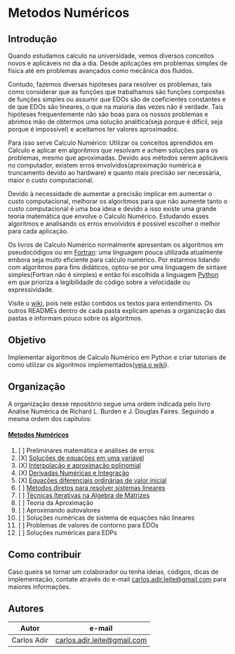 # Metodos Numéricos

## Introdução

Quando estudamos calculo na universidade, vemos diversos conceitos novos e aplicáveis no dia a dia. Desde aplicações em problemas simples de física até em problemas avançados como mecânica dos fluidos.

Contudo, fazemos diversas hipóteses para resolver os problemas, tais como considerar que as funções que trabalhamos são funções compostas de funções simples ou assumir que EDOs são de coeficientes constantes e de que EDOs são lineares, o que na maioria das vezes não é verdade. Tais hipóteses frequentemente não são boas para os nossos problemas e abrimos mão de obtermos uma solução analítica(seja porque é dificil, seja porque é impossível) e aceitamos ter valores aproximados.

Para isso serve Calculo Numérico: Utilizar os conceitos aprendidos em Calculo e aplicar em algoritmos que resolvam e achem soluções para os problemas, mesmo que aproximadas. Devido aos métodos serem aplicáveis no computador, existem erros envolvidos(aproximação numérica e truncamento devido ao hardware) e quanto mais precisão ser necessária, maior o custo computacional.

Devido à necessidade de aumentar a precisão implicar em aumentar o custo computacional, melhorar os algoritmos para que não aumente tanto o custo computacional é uma boa ideia e devido a isso existe uma grande teoria matemática que envolve o Calculo Numérico. Estudando esses algoritmos e analisando os erros envolvidos é possível escolher o melhor para cada aplicação.

Os livros de Calculo Numérico normalmente apresentam os algoritmos em pseudocódigos ou em [Fortran](https://pt.wikipedia.org/wiki/Fortran): uma linguagem pouca utilizada atualmente embora seja muito eficiente para calculo numérico. Por estarmos lidando com algoritmos para fins didáticos, optou-se por uma linguagem de sintaxe simples(Fortran não é simples) e então foi escolhida a linguagem [Python](https://pt.wikipedia.org/wiki/Python) em que prioriza a legibilidade do código sobre a velocidade ou expressividade.

Visite o [wiki](https://github.com/CarlosAdir/Metodos-Numericos/wiki), pois nele estão contidos os textos para entendimento. Os outros READMEs dentro de cada pasta explicam apenas a organização das pastas e informam pouco sobre os algoritmos.

## Objetivo

Implementar algoritmos de Calculo Numérico em Python e criar tutoriais de como utilizar os algoritmos implementados([veja o wiki](https://github.com/CarlosAdir/Metodos-Numericos/wiki)).

## Organização

A organização desse repositório segue uma ordem indicada pelo livro Análise Numérica de Richard L. Burden e J. Douglas Faires. Seguindo a mesma ordem dos capitulos:

#### [Metodos Numéricos](https://github.com/CarlosAdir/Metodos-Numericos/wiki)

1. [ ] Preliminares matemática e análises de erros
2. [X] [Soluções de equações em uma variável](https://github.com/CarlosAdir/Metodos-Numericos/wiki/2:Solucoes-de-equacoes-uma-variavel)
3. [X] [Interpolação e aproximação polinomial](https://github.com/CarlosAdir/Metodos-Numericos/wiki/3:Interpolacao-e-aproximacao-polinomial)
4. [X] [Derivadas Numéricas e Integração](https://github.com/CarlosAdir/Metodos-Numericos/wiki/4:Derivadas-Numéricas-e-Integracao)
5. [X] [Equações diferenciais ordinárias de valor inicial](https://github.com/CarlosAdir/Metodos-Numericos/wiki/5:Equacoes-diferenciais-ordinarias-de-valor-inicial)
6. [ ] [Métodos diretos para resolver sistemas lineares](https://github.com/CarlosAdir/Metodos-Numericos/wiki/6:Metodos-diretos-para-resolver-sistemas-lineares)
7. [ ] [Técnicas Iterativas na Algebra de Matrizes](https://github.com/CarlosAdir/Metodos-Numericos/wiki/7:Tecnicas-Iterativas-na-Algebra-de-Matrizes)
8. [ ] Teoria da Aproximação
9. [ ] Aproximando autovalores
10. [ ] Soluções numéricas de sistema de equações não lineares
11. [ ] Problemas de valores de contorno para EDOs
12. [ ] Soluções numéricas para EDPs

## Como contribuir

Caso queira se tornar um colaborador ou tenha ideias, códigos, dicas de implementação, contate através do e-mail carlos.adir.leite@gmail.com para maiores informações.

## Autores

Autor | e-mail
------|-------
Carlos Adir | carlos.adir.leite@gmail.com